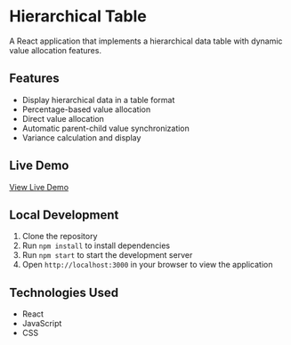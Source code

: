 # Hierarchical Table 

A React application that implements a hierarchical data table with dynamic value allocation features.

## Features

- Display hierarchical data in a table format
- Percentage-based value allocation
- Direct value allocation
- Automatic parent-child value synchronization
- Variance calculation and display

## Live Demo

[View Live Demo](https://sakthi-rct.github.io/hierarchical-data-table/)

## Local Development

1. Clone the repository
2. Run `npm install` to install dependencies
3. Run `npm start` to start the development server
4. Open `http://localhost:3000` in your browser to view the application

## Technologies Used

- React
- JavaScript
- CSS
